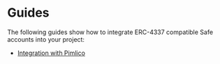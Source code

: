 # Guides

The following guides show how to integrate ERC-4337 compatible Safe accounts into your project:

- [Integration with Pimlico](./4337-guides/pimlico.mdx)
